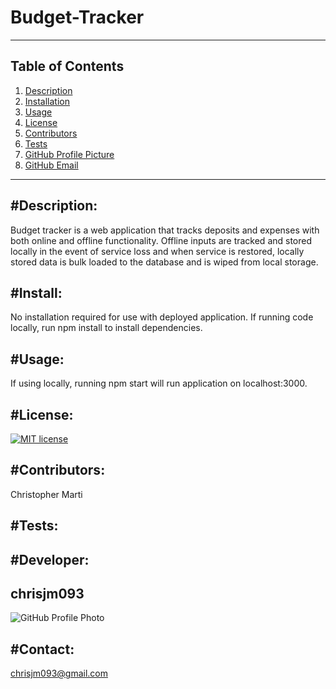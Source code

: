 # Budget-Tracker

---

Table of Contents  
--
1. [Description](#description)
2. [Installation](#install)
3. [Usage](#usage)
4. [License](#license)
5. [Contributors](#contributers)
6. [Tests](#tests)
7. [GitHub Profile Picture](#developer)
8. [GitHub Email](#contact)

---

#Description:  
---
Budget tracker is a web application that tracks deposits and expenses with both online and offline functionality. Offline inputs are tracked and stored locally in the event of service loss and when service is restored, locally stored data is bulk loaded to the database and is wiped from local storage. 

#Install: 
--  
No installation required for use with deployed application. If running code locally, run npm install to install dependencies. 

#Usage: 
-- 
If using locally, running npm start will run application on localhost:3000.

#License: 
-- 
[![MIT license](https://img.shields.io/badge/License-MIT-blue.svg)](https://lbesson.mit-license.org/)

#Contributors: 
-- 
Christopher Marti

#Tests:   
--

#Developer:  
--
## chrisjm093  

![GitHub Profile Photo](https://github.com/chrisjm093.png)

#Contact: 
-- 
chrisjm093@gmail.com